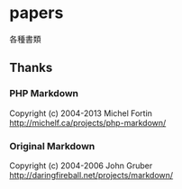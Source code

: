 # papers
各種書類


## Thanks

### PHP Markdown  
Copyright (c) 2004-2013 Michel Fortin  
http://michelf.ca/projects/php-markdown/

### Original Markdown  
Copyright (c) 2004-2006 John Gruber  
http://daringfireball.net/projects/markdown/

